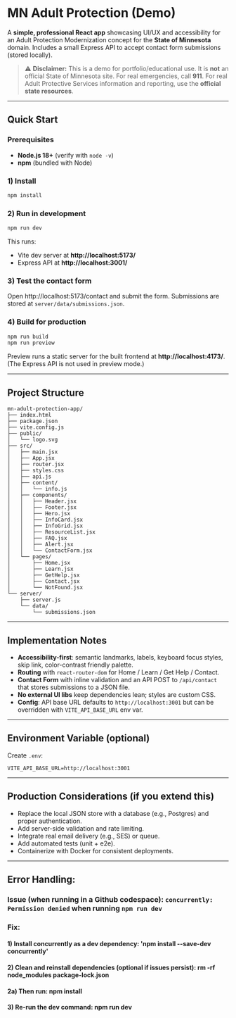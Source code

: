 # MN Adult Protection (Demo)

A **simple, professional React app** showcasing UI/UX and accessibility for an Adult Protection Modernization concept for the **State of Minnesota** domain. Includes a small Express API to accept contact form submissions (stored locally).

> ⚠️ **Disclaimer:** This is a demo for portfolio/educational use. It is **not** an official State of Minnesota site. For real emergencies, call **911**. For real Adult Protective Services information and reporting, use the **official state resources**.

---

## Quick Start

### Prerequisites
- **Node.js 18+** (verify with `node -v`)
- **npm** (bundled with Node)

### 1) Install
```bash
npm install
```

### 2) Run in development
```bash
npm run dev
```
This runs:
- Vite dev server at **http://localhost:5173/**
- Express API at **http://localhost:3001/**

### 3) Test the contact form
Open http://localhost:5173/contact and submit the form. Submissions are stored at `server/data/submissions.json`.

### 4) Build for production
```bash
npm run build
npm run preview
```
Preview runs a static server for the built frontend at **http://localhost:4173/**. (The Express API is not used in preview mode.)

---

## Project Structure

```
mn-adult-protection-app/
├── index.html
├── package.json
├── vite.config.js
├── public/
│   └── logo.svg
├── src/
│   ├── main.jsx
│   ├── App.jsx
│   ├── router.jsx
│   ├── styles.css
│   ├── api.js
│   ├── content/
│   │   └── info.js
│   ├── components/
│   │   ├── Header.jsx
│   │   ├── Footer.jsx
│   │   ├── Hero.jsx
│   │   ├── InfoCard.jsx
│   │   ├── InfoGrid.jsx
│   │   ├── ResourceList.jsx
│   │   ├── FAQ.jsx
│   │   ├── Alert.jsx
│   │   └── ContactForm.jsx
│   └── pages/
│       ├── Home.jsx
│       ├── Learn.jsx
│       ├── GetHelp.jsx
│       ├── Contact.jsx
│       └── NotFound.jsx
└── server/
    ├── server.js
    └── data/
        └── submissions.json
```

---

## Implementation Notes

- **Accessibility-first**: semantic landmarks, labels, keyboard focus styles, skip link, color-contrast friendly palette.
- **Routing** with `react-router-dom` for Home / Learn / Get Help / Contact.
- **Contact Form** with inline validation and an API POST to `/api/contact` that stores submissions to a JSON file.
- **No external UI libs** keep dependencies lean; styles are custom CSS.
- **Config**: API base URL defaults to `http://localhost:3001` but can be overridden with `VITE_API_BASE_URL` env var.

---

## Environment Variable (optional)

Create `.env`:
```
VITE_API_BASE_URL=http://localhost:3001
```

---

## Production Considerations (if you extend this)
- Replace the local JSON store with a database (e.g., Postgres) and proper authentication.
- Add server-side validation and rate limiting.
- Integrate real email delivery (e.g., SES) or queue.
- Add automated tests (unit + e2e).
- Containerize with Docker for consistent deployments.

---

## Error Handling: 

### Issue (when running in a Github codespace): `concurrently: Permission denied` when running `npm run dev`
### Fix: 
#### 1) Install concurrently as a dev dependency: 'npm install --save-dev concurrently'
#### 2) Clean and reinstall dependencies (optional if issues persist): rm -rf node_modules package-lock.json
#### 2a) Then run: npm install
#### 3) Re-run the dev command: npm run dev


